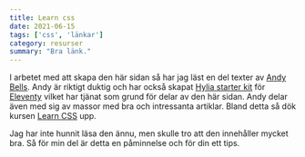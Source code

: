 ```yaml
---
title: Learn css
date: 2021-06-15
tags: ['css', 'länkar']
category: resurser
summary: "Bra länk."
---
```


I arbetet med att skapa den här sidan så har jag läst en del texter av [Andy Bells](https://piccalil.li/). Andy är riktigt duktig och har också skapat [Hylia starter kit](https://github.com/andy-piccalilli/hylia) för [Eleventy](https://www.11ty.dev/) vilket har tjänat som grund för delar av den här sidan.
Andy delar även med sig av massor med bra och intressanta artiklar. Bland detta så dök kursen [Learn CSS](https://web.dev/learn/css/) upp.

Jag har inte hunnit läsa den ännu, men skulle tro att den innehåller mycket bra. Så för min del är detta en påminnelse och för din ett tips.
